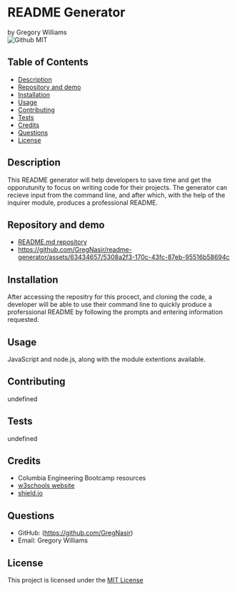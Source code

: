 # README Generator
by Gregory Williams </br>
![Github MIT](https://img.shields.io/badge/license-MIT-blue.svg)
## Table of Contents
* [Description](#description)
* [Repository and demo](#repository-and-demo)
* [Installation](#installation)
* [Usage](#usage)
* [Contributing](#contributing)
* [Tests](#tests)
* [Credits](#credits)
* [Questions](#questions)
* [License](#license)

## Description
This README generator will help developers to save time and get the opporutunity to focus on writing code for their projects. The generator can recieve input from the command line, and after which, with the help of the inquirer module, produces a professional README.
## Repository and demo
* [README.md repository](https://github.com/GregNasir/readme-generator)
* https://github.com/GregNasir/readme-generator/assets/63434657/5308a2f3-170c-43fc-87eb-95516b58694c


## Installation
After accessing the repositry for this procect, and cloning the code, a developer will be able to use their command line to quickly produce a proferssional README by following the prompts and entering information requested.
## Usage
JavaScript and node.js, along with the module extentions available.
## Contributing
undefined
## Tests
undefined
## Credits
* Columbia Engineering Bootcamp resources
* [w3schools website](https://w3schools.com/)
* [shield.io](https://shields.io/)
## Questions
* GitHub: (https://github.com/GregNasir)
* Email: Gregory Williams

## License

This project is licensed under the [MIT License](https://opensource.org/licenses/MIT)
